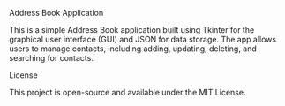 Address Book Application

This is a simple Address Book application built using Tkinter for the graphical user interface (GUI) and JSON for data storage. The app allows users to manage contacts, including adding, updating, deleting, and searching for contacts.

License

This project is open-source and available under the MIT License.
